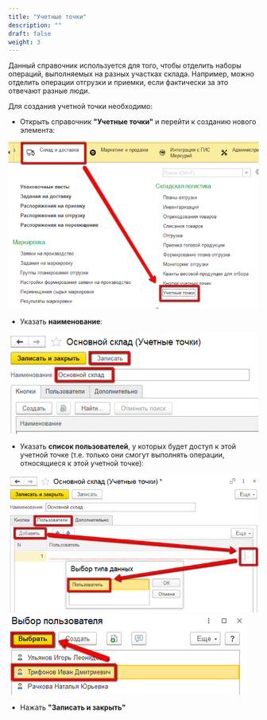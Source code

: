 ```yaml
---
title: "Учетные точки"
description: ""
draft: false
weight: 3
---
```


Данный справочник используется для того, чтобы отделить наборы операций, выполняемых на разных участках склада. Например, можно отделить операции отгрузки и приемки, если фактически за это отвечают разные люди.

Для создания учетной точки необходимо:

- Открыть справочник **"Учетные точки"** и перейти к созданию нового элемента:

![УТ1](УТ1.png)

- Указать **наименование**:

![УТ2](УТ2.png)

- Указать **список пользователей**, у которых будет доступ к этой учетной точке (т.е. только они смогут выполнять операции, относящиеся к этой учетной точке):

![УТ3](УТ3.png)
![УТ4](УТ4.png)

- Нажать **"Записать и закрыть"**
